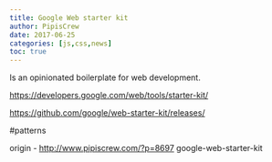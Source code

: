 ```yaml
---
title: Google Web starter kit
author: PipisCrew
date: 2017-06-25
categories: [js,css,news]
toc: true
---
```


Is an opinionated boilerplate for web development.

https://developers.google.com/web/tools/starter-kit/

https://github.com/google/web-starter-kit/releases/

#patterns

origin - http://www.pipiscrew.com/?p=8697 google-web-starter-kit